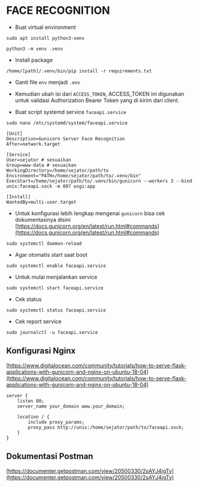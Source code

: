 # FACE RECOGNITION

- Buat virtual environment

```
sudo apt install python3-venv
```

```
python3 -m venv .venv
```

- Install package

```
/home/[path]/.venv/bin/pip install -r requirements.txt
```

- Ganti file `env` menjadi `.env`
- Kemudian ubah isi dari `ACCESS_TOKEN`, ACCESS_TOKEN ini digunakan untuk validasi Authorization Bearer Token yang di kirim dari client.

- Buat script systemd service `faceapi.service`

```
sudo nano /etc/systemd/system/faceapi.service
```

```
[Unit]
Description=Gunicorn Server Face Recognition
After=network.target

[Service]
User=sejator # sesuaikan
Group=www-data # sesuaikan
WorkingDirectory=/home/sejator/path/to
Environment="PATH=/home/sejator/path/to/.venv/bin"
ExecStart=/home/sejator/path/to/.venv/bin/gunicorn --workers 3 --bind unix:faceapi.sock -m 007 wsgi:app

[Install]
WantedBy=multi-user.target
```

- Untuk konfigurasi lebih lengkap mengenai `gunicorn` bisa cek dokumentasinya disini [https://docs.gunicorn.org/en/latest/run.html#commands](https://docs.gunicorn.org/en/latest/run.html#commands)

```
sudo systemctl daemon-reload
```

- Agar otomatis start saat boot

```
sudo systemctl enable faceapi.service
```

- Untuk mulai menjalankan service

```
sudo systemctl start faceapi.service
```

- Cek status

```
sudo systemctl status faceapi.service
```

- Cek report service

```
sudo journalctl -u faceapi.service
```

## Konfigurasi Nginx

[https://www.digitalocean.com/community/tutorials/how-to-serve-flask-applications-with-gunicorn-and-nginx-on-ubuntu-18-04](https://www.digitalocean.com/community/tutorials/how-to-serve-flask-applications-with-gunicorn-and-nginx-on-ubuntu-18-04)

```
server {
    listen 80;
    server_name your_domain www.your_domain;

    location / {
        include proxy_params;
        proxy_pass http://unix:/home/sejator/path/to/faceapi.sock;
    }
}
```

## Dokumentasi Postman

[https://documenter.getpostman.com/view/20500330/2sAYJ4jgTv](https://documenter.getpostman.com/view/20500330/2sAYJ4jgTv)
